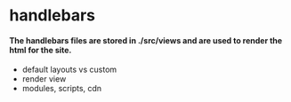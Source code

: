 
# handlebars

#### The handlebars files are stored in ./src/views and are used to render the html for the site.

* default layouts vs custom
* render view
* modules, scripts, cdn